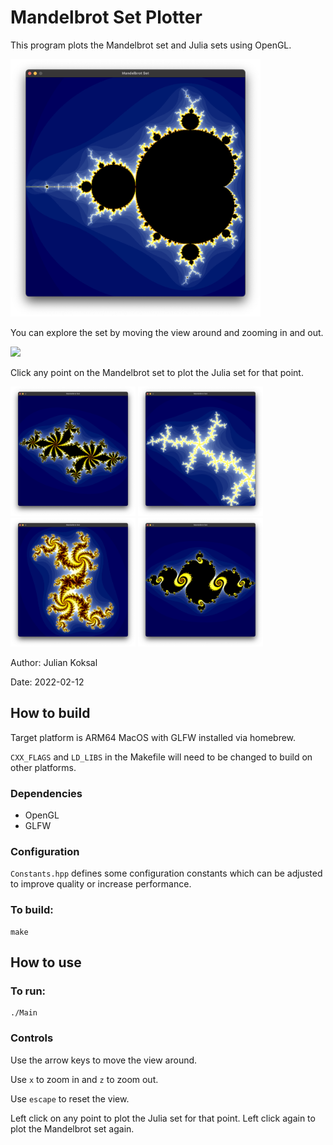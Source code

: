 # Mandelbrot Set Plotter

This program plots the Mandelbrot set and Julia sets using OpenGL.

<img src="images/mandelbrot.png" width=400></img>

You can explore the set by moving the view around and zooming in and out.

<img src="images/mandelbrot_zoom.gif" width=400></img>

Click any point on the Mandelbrot set to plot the Julia set for that point.

<img src="images/julia1.png" width=200></img>
<img src="images/julia2.png" width=200></img>
<img src="images/julia3.png" width=200></img>
<img src="images/julia4.png" width=200></img>

Author: Julian Koksal

Date: 2022-02-12

## How to build

Target platform is ARM64 MacOS with GLFW installed via homebrew.

`CXX_FLAGS` and `LD_LIBS` in the Makefile will need to be changed to build on other platforms.

### Dependencies

- OpenGL
- GLFW


### Configuration

`Constants.hpp` defines some configuration constants which can be adjusted to improve quality or increase performance.

### To build:

```
make
```

## How to use

### To run:

```
./Main
```
### Controls

Use the arrow keys to move the view around.

Use `x` to zoom in and `z` to zoom out.

Use `escape` to reset the view.

Left click on any point to plot the Julia set for that point. Left click again to plot the Mandelbrot set again.
